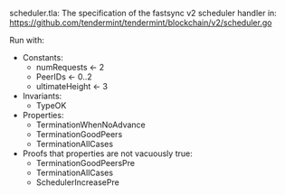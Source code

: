 scheduler.tla:
The specification of the fastsync v2 scheduler handler in:
 https://github.com/tendermint/tendermint/blockchain/v2/scheduler.go

Run with:
 - Constants:
    - numRequests <- 2
    - PeerIDs <- 0..2
    - ultimateHeight <- 3
 - Invariants:
    - TypeOK
 - Properties:
    - TerminationWhenNoAdvance
    - TerminationGoodPeers
    - TerminationAllCases
 - Proofs that properties are not vacuously true:
    - TerminationGoodPeersPre
    - TerminationAllCases
    - SchedulerIncreasePre

